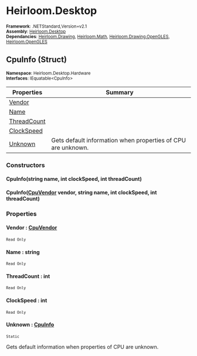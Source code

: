 # Heirloom.Desktop

<small>**Framework**: .NETStandard,Version=v2.1</small>  
<small>**Assembly**: [Heirloom.Desktop](../Heirloom.Desktop/Heirloom.Desktop.md)</small>  
<small>**Dependancies**: [Heirloom.Drawing](../Heirloom.Drawing/Heirloom.Drawing.md), [Heirloom.Math](../Heirloom.Math/Heirloom.Math.md), [Heirloom.Drawing.OpenGLES](../Heirloom.Drawing.OpenGLES/Heirloom.Drawing.OpenGLES.md), [Heirloom.OpenGLES](../Heirloom.OpenGLES/Heirloom.OpenGLES.md)</small>  

## CpuInfo (Struct)
<small>**Namespace**: Heirloom.Desktop.Hardware</sub></small>  
<small>**Interfaces**: IEquatable\<CpuInfo></small>  

| Properties               | Summary                                                      |
|--------------------------|--------------------------------------------------------------|
| [Vendor](#VENDA14B)      |                                                              |
| [Name](#NAME5943)        |                                                              |
| [ThreadCount](#THRE4107) |                                                              |
| [ClockSpeed](#CLOCF5A0)  |                                                              |
| [Unknown](#UNKNA484)     | Gets default information when properties of CPU are unknown. |

### Constructors

#### CpuInfo(string name, int clockSpeed, int threadCount)

#### CpuInfo([CpuVendor](Heirloom.Desktop.Hardware.CpuVendor.md) vendor, string name, int clockSpeed, int threadCount)

### Properties

#### <a name="VENDA14B"></a> Vendor : [CpuVendor](Heirloom.Desktop.Hardware.CpuVendor.md)

<small>`Read Only`</small>

#### <a name="NAME5943"></a> Name : string

<small>`Read Only`</small>

#### <a name="THRE4107"></a> ThreadCount : int

<small>`Read Only`</small>

#### <a name="CLOCF5A0"></a> ClockSpeed : int

<small>`Read Only`</small>

#### <a name="UNKNA484"></a> Unknown : [CpuInfo](Heirloom.Desktop.Hardware.CpuInfo.md)

<small>`Static`</small>

Gets default information when properties of CPU are unknown.

